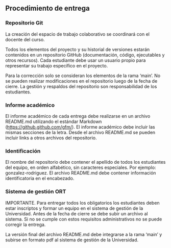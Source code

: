 ## Procedimiento de entrega

### Repositorio Git

La creación del espacio de trabajo colaborativo se coordinará con el docente del curso.

Todos los elementos del proyecto y su historial de versiones estarán contenidos en un repositorio GitHub (documentación, código, ejecutables y otros recursos). Cada estudiante debe usar un usuario propio para representar su trabajo específico en el proyecto. 

Para la corrección solo se consideran los elementos de la rama ‘main’. No se pueden realizar modificaciones en el repositorio luego de la fecha de cierre. La gestión y respaldos del repositorio son responsabilidad de los estudiantes.     

### Informe académico

El informe académico de cada entrega debe realizarse en un archivo README.md utilizando el estándar Markdown (https://github.github.com/gfm/). El informe académico debe incluir las mismas secciones de la letra. Desde el archivo README.md se pueden incluir links a otros archivos del repositorio. 

### Identificación

El nombre del repositorio debe contener el apellido de todos los estudiantes del equipo, en orden alfabético, sin caracteres especiales. Por ejemplo: gonzalez-rodriguez. 
El archivo README.md debe contener información identificatoria en el encabezado.

### Sistema de gestión ORT

IMPORTANTE. Para entregar todos los obligatorios los estudiantes deben estar inscriptos y formar un equipo en el sistema de gestión de la Universidad. Antes de la fecha de cierre se debe subir un archivo al sistema. Si no se cumple con estos requisitos administrativos no se puede corregir la entrega.

La versión final del archivo README.md debe integrarse a la rama ‘main’ y subirse en formato pdf al sistema de gestión de la Universidad. 

